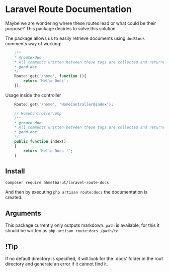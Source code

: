 # Laravel Route Documentation

Maybe we are wondering where these routes lead or what could be their purpose?
This package decides to solve this solution.

The package allows us to easily retrieve documents using `docBlock` comments
way of working:

```php
    /**
    * @route-doc 
    * All comments written between these tags are collected and returned by the filter.
    * @end-doc    
    */
    Route::get('/home', function (){
        return 'Hello Docs'; 
    });
```

Usage inside the controller

```php
    Route::get('/home', 'HomeController@index');

    // HomeController.php
    /**
    * @route-doc 
    * All comments written between these tags are collected and returned by the filter.
    * @end-doc    
    */    
    public function index()
    {
        return 'Hello Docs !';    
    }
```

## Install

```shell
composer require ahmetbarut/laravel-route-docs
```

And then by executing `php artisan route:docs` the documentation is created.

## Arguments

This package currently only outputs markdown.
`path` is available, for this it should be written as `php artisan route:docs /path/to`.

## \!Tip

If no default directory is specified, it will look for the `docs' folder in the root directory and generate an error if it cannot find it.
